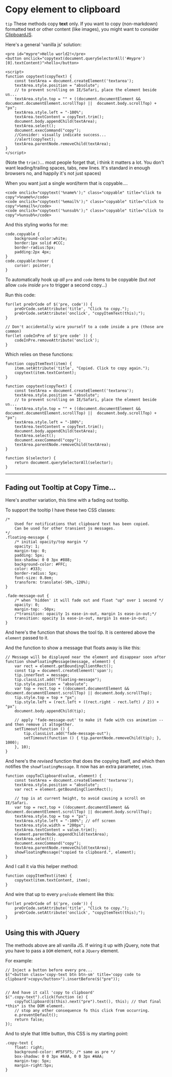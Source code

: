 # Copy element to clipboard

`tip` These methods copy **text** only. If you want to copy (non-markdown) formatted text or other content (like images), you might want to consider [ClipboardJS](https://clipboardjs.com).

Here's a general 'vanilla js' solution:

	<pre id="mypre">Hello world2!</pre>
	<button onclick="copytext(document.querySelectorAll('#mypre')[0].textContent)">hello</button>

	<script>
	function copytext(copyText) {
		const textArea = document.createElement('textarea');
		textArea.style.position = "absolute";
		// to prevent scrolling on IE/Safari, place the element beside us...
		textArea.style.top = "" + ((document.documentElement && document.documentElement.scrollTop) ||  document.body.scrollTop) + "px";
		textArea.style.left = "-100%";
		textArea.textContent = copyText.trim();
		document.body.appendChild(textArea);
		textArea.select();
		document.execCommand("copy");
		//Consider: visually indicate success...
		//alert(copyText);
		textArea.parentNode.removeChild(textArea);
	}
	</script>

(Note the `trim()`... most people forget that, i think it matters a lot. You don't want leading/trailing spaces, tabs, new lines. It's standard in enough browsers no, and happily it's not just spaces)

When you want just a single word/term that is copyable....

	<code onclick="copytext('%name%');" class="copyable" title="click to copy">%name%</code>
	<code onclick="copytext('%email%');" class="copyable" title="click to copy">%email%</code>
	<code onclick="copytext('%unsub%');" class="copyable" title="click to copy">%unsub%</code>

And this styling works for me:

	code.copyable {
		background-color:white;
		border:1px solid #CCC;
		border-radius:5px;
		padding:2px 4px;
	}
	code.copyable:hover {
		cursor: pointer;
	}


To automatically hook up *all* `pre` and `code` items to be copyable (but *not* allow `code` *inside* `pre` to trigger a second copy...)

Run this code:

	for(let preOrCode of $('pre, code')) {
		preOrCode.setAttribute('title', "Click to copy.");
		preOrCode.setAttribute('onclick', "copyItemText(this);");
	}

    // Don't accidentally wire yourself to a code inside a pre (those are common)
	for(let codeInPre of $('pre code' )) {
		codeInPre.removeAttribute('onclick');
	}



Which relies on these functions:

	function copyItemText(item) {
		item.setAttribute('title', "Copied. Click to copy again.");
		copytext(item.textContent);
	}

	function copytext(copyText) {
		const textArea = document.createElement('textarea');
		textArea.style.position = "absolute";
		// to prevent scrolling on IE/Safari, place the element beside us...
		textArea.style.top = "" + ((document.documentElement && document.documentElement.scrollTop) ||  document.body.scrollTop) + "px";
		textArea.style.left = "-100%";
		textArea.textContent = copyText.trim();
		document.body.appendChild(textArea);
		textArea.select();
		document.execCommand("copy");
		textArea.parentNode.removeChild(textArea);
	}

	function $(selector) {
		return document.querySelectorAll(selector);
	}

-----

## Fading out Tooltip at Copy Time...

Here's another variation, this time with a fading out tooltip.


To support the tooltip I have these two CSS classes:


	/* 
		Used for notifications that clipboard text has been copied. 
		Can be used for other transient js messages. 
	*/
	.floating-message {
		/* initial opacity/top margin */
		opacity: 1;
		margin-top: 0;
		padding: 5px;
		box-shadow: 0 0 3px #888;
		background-color: #FFC;
		color: #333;
		border-radius: 5px;
		font-size: 0.8em;
		transform: translate(-50%,-120%);
	}

	.fade-message-out {
		/* when 'hidden' it will fade out and float "up" over 1 second */
		opacity: 0;
		margin-top: -50px;
		/*transition: opacity 1s ease-in-out, margin 1s ease-in-out;*/
		transition: opacity 1s ease-in-out, margin 1s ease-in-out;
	}

And here's the function that shows the tool tip. It is centered above the `element` passed to it.

And the function to show a message that floats away is like this:

	// Message will be displayed near the element and disappear soon after
	function showFloatingMessage(message, element) {
		var rect = element.getBoundingClientRect();
		const tip = document.createElement('span');
		tip.innerText = message;
		tip.classList.add("floating-message");
		tip.style.position = "absolute";
		var top = rect.top + ((document.documentElement && document.documentElement.scrollTop) || document.body.scrollTop);
		tip.style.top = top + "px";
		tip.style.left = (rect.left + ((rect.right - rect.left) / 2)) + "px";
		document.body.appendChild(tip);

		// apply 'fade-message-out' to make it fade with css animation -- and then remove it altogether.
		setTimeout(function () {
			tip.classList.add("fade-message-out");
			setTimeout(function () { tip.parentNode.removeChild(tip); }, 1000);
		}, 10);
	}


And here's the *revised* function that does the copying itself, and which then notifies the `showFloatingMessage`. It now has an extra parameter, `item`.

	function copyToClipboard(value, element) {
		const textArea = document.createElement('textarea');
		textArea.style.position = "absolute";
		var rect = element.getBoundingClientRect();

		// top is at current height, to avoid causing a scroll on IE/Safari.
		var top = rect.top + ((document.documentElement && document.documentElement.scrollTop) || document.body.scrollTop);
		textArea.style.top = top + "px";
		textArea.style.left = "-100%"; // off screen
		textArea.style.width = "200px";
		textArea.textContent = value.trim();
		element.parentNode.appendChild(textArea);
		textArea.select();
		document.execCommand("copy");
		textArea.parentNode.removeChild(textArea);
		showFloatingMessage("copied to clipboard.", element);
	}


And I call it via this helper method:

	function copyItemText(item) {
		copytext(item.textContent, item);
	}


And wire that up to every `pre`/`code` element like this:

	for(let preOrCode of $('pre, code')) {
		preOrCode.setAttribute('title', "Click to copy.");
		preOrCode.setAttribute('onclick', "copyItemText(this);");
	}


## Using this with JQuery

The methods above are all vanilla JS. If wiring it up with jQuery, note that you have to pass a `DOM` element, not a `JQuery` element.


For example:

	// Inject a button before every pre...
	$("<button class='copy-text btn btn-sm' title='copy code to clipboard'>copy</button>").insertBefore($("pre"));


	// And have it call 'copy to clipboard'
	$(".copy-text").click(function (e) {
		copyToClipboard($(this).next("pre").text(), this); // that final *this* is the DOM element.
		// stop any other consequence fo this click from occurring. 
		e.preventDefault();
		return false;
	});


And to style that little button, this CSS is my starting point:

	.copy-text {
		float: right;
		background-color: #F5F5F5; /* same as pre */
		box-shadow: 0 0 3px #AAA, 0 0 3px #AAA;
		margin-top: 5px;
		margin-right:5px;
	}

